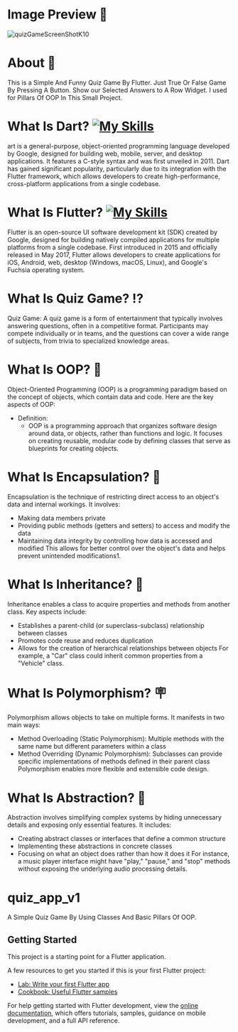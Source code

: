 # Image Preview 📸
![quizGameScreenShotK10](https://github.com/user-attachments/assets/8550394a-8962-4e9b-bdf4-7ddc4a42ec4b)

# About 📲
This is a Simple And Funny Quiz Game By Flutter. Just True Or False Game By Pressing A Button. Show our Selected Answers to A Row Widget. I used for Pillars Of OOP In This Small Project.

# What Is Dart? [![My Skills](https://skillicons.dev/icons?i=dart)](https://skillicons.dev)
art is a general-purpose, object-oriented programming language developed by Google, designed for building web, mobile, server, and desktop applications. It features a C-style syntax and was first unveiled in 2011. Dart has gained significant popularity, particularly due to its integration with the Flutter framework, which allows developers to create high-performance, cross-platform applications from a single codebase.

# What Is Flutter? [![My Skills](https://skillicons.dev/icons?i=flutter)](https://skillicons.dev)
Flutter is an open-source UI software development kit (SDK) created by Google, designed for building natively compiled applications for multiple platforms from a single codebase. First introduced in 2015 and officially released in May 2017, Flutter allows developers to create applications for iOS, Android, web, desktop (Windows, macOS, Linux), and Google's Fuchsia operating system.

# What Is Quiz Game? ⁉️
Quiz Game: A quiz game is a form of entertainment that typically involves answering questions, often in a competitive format. Participants may compete individually or in teams, and the questions can cover a wide range of subjects, from trivia to specialized knowledge areas.

# What Is OOP? 🔘
Object-Oriented Programming (OOP) is a programming paradigm based on the concept of objects, which contain data and code. Here are the key aspects of OOP:

- Definition:
  - OOP is a programming approach that organizes software design around data, or objects, rather than functions and logic. It focuses on creating reusable, modular code by defining classes that serve as blueprints for creating objects.

# What Is Encapsulation? 💊
Encapsulation is the technique of restricting direct access to an object's data and internal workings. It involves:
- Making data members private
- Providing public methods (getters and setters) to access and modify the data
- Maintaining data integrity by controlling how data is accessed and modified
This allows for better control over the object's data and helps prevent unintended modifications1.

# What Is Inheritance? 🎅
Inheritance enables a class to acquire properties and methods from another class. Key aspects include:
- Establishes a parent-child (or superclass-subclass) relationship between classes
- Promotes code reuse and reduces duplication
- Allows for the creation of hierarchical relationships between objects
For example, a "Car" class could inherit common properties from a "Vehicle" class.

# What Is Polymorphism? 🪧
Polymorphism allows objects to take on multiple forms. It manifests in two main ways:
- Method Overloading (Static Polymorphism): Multiple methods with the same name but different parameters within a class
- Method Overriding (Dynamic Polymorphism): Subclasses can provide specific implementations of methods defined in their parent class
Polymorphism enables more flexible and extensible code design.

# What Is Abstraction? 💢
Abstraction involves simplifying complex systems by hiding unnecessary details and exposing only essential features. It includes:
- Creating abstract classes or interfaces that define a common structure
- Implementing these abstractions in concrete classes
- Focusing on what an object does rather than how it does it
For instance, a music player interface might have "play," "pause," and "stop" methods without exposing the underlying audio processing details.


# quiz_app_v1
A Simple Quiz Game By Using Classes And Basic Pillars Of OOP.

## Getting Started

This project is a starting point for a Flutter application.

A few resources to get you started if this is your first Flutter project:

- [Lab: Write your first Flutter app](https://docs.flutter.dev/get-started/codelab)
- [Cookbook: Useful Flutter samples](https://docs.flutter.dev/cookbook)

For help getting started with Flutter development, view the
[online documentation](https://docs.flutter.dev/), which offers tutorials,
samples, guidance on mobile development, and a full API reference.
